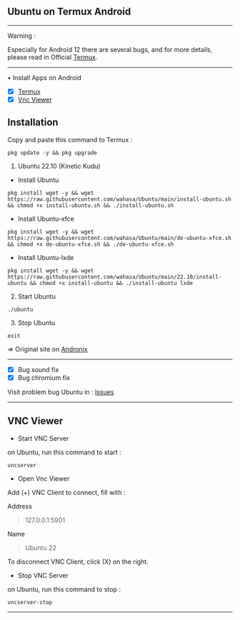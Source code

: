 ## Ubuntu on Termux Android

---------
Warning :

Especially for Android 12 there are several bugs, and for more details, please read in Official [Termux](https://github.com/termux/termux-app).

---------
• Install Apps on Android
- [x] [Termux](https://github.com/termux/termux-app/releases)
- [x] [Vnc Viewer](https://play.google.com/store/apps/details?id=com.realvnc.viewer.android)

## Installation

Copy and paste this command to Termux :

```
pkg update -y && pkg upgrade
```

1. Ubuntu 22.10 (Kinetic Kudu)
* Install Ubuntu

```
pkg install wget -y && wget https://raw.githubusercontent.com/wahasa/Ubuntu/main/install-ubuntu.sh && chmod +x install-ubuntu.sh && ./install-ubuntu.sh
```

* Install Ubuntu-xfce

```
pkg install wget -y && wget https://raw.githubusercontent.com/wahasa/Ubuntu/main/de-ubuntu-xfce.sh && chmod +x de-ubuntu-xfce.sh && ./de-ubuntu-xfce.sh
```

* Install Ubuntu-lxde

```
pkg install wget -y && wget https://raw.githubusercontent.com/wahasa/Ubuntu/main/22.10/install-ubuntu && chmod +x install-ubuntu && ./install-ubuntu lxde
```

2. Start Ubuntu

```
./ubuntu
```

3. Stop Ubuntu

```
exit
```

=> Original site on [Andronix](https://github.com/AndronixApp/AndronixOrigin)

-----------
- [x] Bug sound fix
- [x] Bug chromium fix

Visit problem bug Ubuntu in : [Issues](https://github.com/wahasa/Ubuntu/issues/1)

-----------

## VNC Viewer

* Start VNC Server

on Ubuntu, run this command to start :

```
vncserver
```

* Open Vnc Viewer

Add (+) VNC Client to connect, fill with :

Address
> 127.0.0.1:5901

Name
> Ubuntu 22

To disconnect VNC Client, click (X) on the right.

* Stop VNC Server

on Ubuntu, run this command to stop :

```
vncserver-stop
```

-------------
